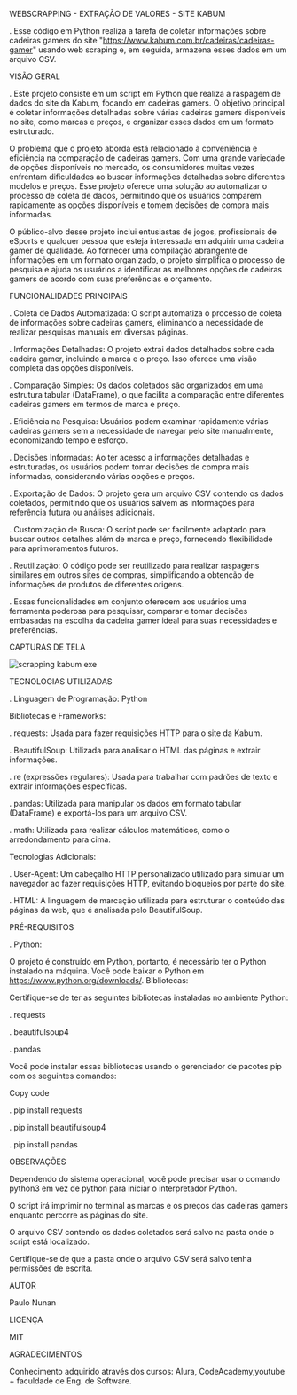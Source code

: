 WEBSCRAPPING - EXTRAÇÃO DE VALORES - SITE KABUM

  . Esse código em Python realiza a tarefa de coletar informações sobre cadeiras gamers do site "https://www.kabum.com.br/cadeiras/cadeiras-gamer" usando web scraping e, em seguida, armazena esses dados em um arquivo CSV. 




VISÃO GERAL

. Este projeto consiste em um script em Python que realiza a raspagem de dados do site da Kabum, focando em cadeiras gamers. O objetivo principal é coletar informações detalhadas sobre várias cadeiras gamers disponíveis no site, como marcas e preços, e organizar esses dados em um formato estruturado.

O problema que o projeto aborda está relacionado à conveniência e eficiência na comparação de cadeiras gamers. Com uma grande variedade de opções disponíveis no mercado, os consumidores muitas vezes enfrentam dificuldades ao buscar informações detalhadas sobre diferentes modelos e preços. Esse projeto oferece uma solução ao automatizar o processo de coleta de dados, permitindo que os usuários comparem rapidamente as opções disponíveis e tomem decisões de compra mais informadas.

O público-alvo desse projeto inclui entusiastas de jogos, profissionais de eSports e qualquer pessoa que esteja interessada em adquirir uma cadeira gamer de qualidade. Ao fornecer uma compilação abrangente de informações em um formato organizado, o projeto simplifica o processo de pesquisa e ajuda os usuários a identificar as melhores opções de cadeiras gamers de acordo com suas preferências e orçamento.



FUNCIONALIDADES PRINCIPAIS

. Coleta de Dados Automatizada: O script automatiza o processo de coleta de informações sobre cadeiras gamers, eliminando a necessidade de realizar pesquisas manuais em diversas páginas.

. Informações Detalhadas: O projeto extrai dados detalhados sobre cada cadeira gamer, incluindo a marca e o preço. Isso oferece uma visão completa das opções disponíveis.

. Comparação Simples: Os dados coletados são organizados em uma estrutura tabular (DataFrame), o que facilita a comparação entre diferentes cadeiras gamers em termos de marca e preço.

. Eficiência na Pesquisa: Usuários podem examinar rapidamente várias cadeiras gamers sem a necessidade de navegar pelo site manualmente, economizando tempo e esforço.

. Decisões Informadas: Ao ter acesso a informações detalhadas e estruturadas, os usuários podem tomar decisões de compra mais informadas, considerando várias opções e preços.

. Exportação de Dados: O projeto gera um arquivo CSV contendo os dados coletados, permitindo que os usuários salvem as informações para referência futura ou análises adicionais.

. Customização de Busca: O script pode ser facilmente adaptado para buscar outros detalhes além de marca e preço, fornecendo flexibilidade para aprimoramentos futuros.

. Reutilização: O código pode ser reutilizado para realizar raspagens similares em outros sites de compras, simplificando a obtenção de informações de produtos de diferentes origens.

. Essas funcionalidades em conjunto oferecem aos usuários uma ferramenta poderosa para pesquisar, comparar e tomar decisões embasadas na escolha da cadeira gamer ideal para suas necessidades e preferências.




CAPTURAS DE TELA


![scrapping kabum exe](https://github.com/ph-nunan/WebScrapping-Site-Kabum-Valores/assets/117214802/9f419488-1520-4fc3-8cd3-1147f47b6c08)



TECNOLOGIAS UTILIZADAS

. Linguagem de Programação: Python

Bibliotecas e Frameworks:

. requests: Usada para fazer requisições HTTP para o site da Kabum.

. BeautifulSoup: Utilizada para analisar o HTML das páginas e extrair informações.

. re (expressões regulares): Usada para trabalhar com padrões de texto e extrair informações específicas.

. pandas: Utilizada para manipular os dados em formato tabular (DataFrame) e exportá-los para um arquivo CSV.

. math: Utilizada para realizar cálculos matemáticos, como o arredondamento para cima.

Tecnologias Adicionais:

. User-Agent: Um cabeçalho HTTP personalizado utilizado para simular um navegador ao fazer requisições HTTP, evitando bloqueios por parte do site.

. HTML: A linguagem de marcação utilizada para estruturar o conteúdo das páginas da web, que é analisada pelo BeautifulSoup.





PRÉ-REQUISITOS

. Python:

O projeto é construído em Python, portanto, é necessário ter o Python instalado na máquina. Você pode baixar o Python em https://www.python.org/downloads/.
Bibliotecas:

Certifique-se de ter as seguintes bibliotecas instaladas no ambiente Python:

. requests

. beautifulsoup4

. pandas

Você pode instalar essas bibliotecas usando o gerenciador de pacotes pip com os seguintes comandos:

Copy code

. pip install requests

. pip install beautifulsoup4

. pip install pandas




OBSERVAÇÕES

Dependendo do sistema operacional, você pode precisar usar o comando python3 em vez de python para iniciar o interpretador Python.

O script irá imprimir no terminal as marcas e os preços das cadeiras gamers enquanto percorre as páginas do site.

O arquivo CSV contendo os dados coletados será salvo na pasta onde o script está localizado.

Certifique-se de que a pasta onde o arquivo CSV será salvo tenha permissões de escrita.



AUTOR

Paulo Nunan



LICENÇA

MIT




AGRADECIMENTOS

Conhecimento adquirido através dos cursos: Alura, CodeAcademy,youtube + faculdade de Eng. de Software.
